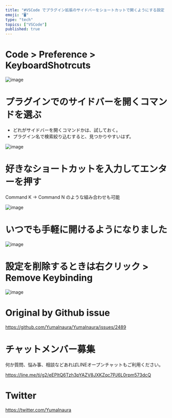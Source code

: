 ```yaml
---
title: "#VSCode でプラグイン拡張のサイドバーをショートカットで開くようにする設定 ( Code > Preference > Keyboar"
emoji: "🖥"
type: "tech"
topics: ["VSCode"]
published: true
---
```




# Code > Preference > KeyboardShotrcuts

![image](https://user-images.githubusercontent.com/13635059/65362997-a96eab80-dc44-11e9-8bf0-8216979b24d1.png)

# プラグインでのサイドバーを開くコマンドを選ぶ

- どれがサイドバーを開くコマンドかは、試しておく。
- プラグイン名で検索絞り込むすると、見つかりやすいはず。

![image](https://user-images.githubusercontent.com/13635059/65363000-ac699c00-dc44-11e9-9773-1b2b5244b1ef.png)

# 好きなショートカットを入力してエンターを押す

Command K -> Command N のような組み合わせも可能

![image](https://user-images.githubusercontent.com/13635059/65363001-aecbf600-dc44-11e9-87cb-cffe2bf47f16.png)


# いつでも手軽に開けるようになりました

![image](https://user-images.githubusercontent.com/13635059/65363075-0c604280-dc45-11e9-8dde-54409b7218e6.png)

# 設定を削除するときは右クリック > Remove Keybinding

![image](https://user-images.githubusercontent.com/13635059/65363002-affd2300-dc44-11e9-9a64-db00a9c80ea5.png)


# Original by Github issue

https://github.com/YumaInaura/YumaInaura/issues/2489








<!-- Update From Qiita API -->

# チャットメンバー募集


何か質問、悩み事、相談などあればLINEオープンチャットもご利用ください。

https://line.me/ti/g2/eEPltQ6Tzh3pYAZV8JXKZqc7PJ6L0rpm573dcQ





# Twitter


https://twitter.com/YumaInaura


<!-- Update From Qiita API -->


